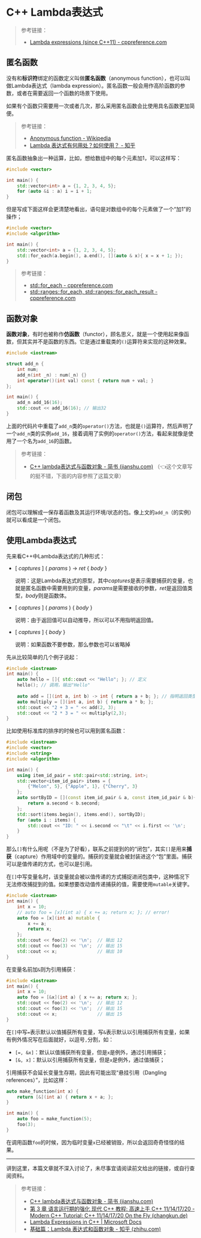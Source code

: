 # C++ Lambda表达式

> 参考链接：
>
> - [Lambda expressions (since C++11) - cppreference.com](https://en.cppreference.com/w/cpp/language/lambda)

## 匿名函数

没有和**标识符**绑定的函数定义叫做**匿名函数**（anonymous function），也可以叫做Lambda表达式（lambda expression）。匿名函数一般会用作高阶函数的参数，或者在需要返回一个函数的场景下使用。

如果有个函数只需要用一次或者几次，那么采用匿名函数会比使用具名函数更加简便。

> 参考链接：
>
> - [Anonymous function - Wikipedia](https://en.wikipedia.org/wiki/Anonymous_function)
> - [Lambda 表达式有何用处？如何使用？ - 知乎](https://www.zhihu.com/question/20125256) 

匿名函数抽象出一种运算，比如，想给数组中的每个元素加1，可以这样写：

```cpp
#include <vector>

int main() {
    std::vector<int> a = {1, 2, 3, 4, 5};
    for (auto &i : a) i = i + 1;
}
```

但是写成下面这样会更清楚地看出，语句是对数组中的每个元素做了一个“加1”的操作；

```cpp
#include <vector>
#include <algorithm>

int main() {
    std::vector<int> a = {1, 2, 3, 4, 5};
    std::for_each(a.begin(), a.end(), [](auto & x){ x = x + 1; }); 
}
```

> 参考链接：
>
> - [std::for_each - cppreference.com](https://en.cppreference.com/w/cpp/algorithm/for_each)
> - [std::ranges::for_each, std::ranges::for_each_result - cppreference.com](https://en.cppreference.com/w/cpp/algorithm/ranges/for_each)



## 函数对象

**函数对象**，有时也被称作**仿函数**（functor），顾名思义，就是一个使用起来像函数，但其实并不是函数的东西。它是通过重载类的`()`运算符来实现的这种效果。

```cpp
#include <iostream>

struct add_n {
    int num;
    add_n(int _n) : num(_n) {}
    int operator()(int val) const { return num + val; }
};

int main() {
    add_n add_16(16);
    std::cout << add_16(16); // 输出32
}
```

上面的代码片中重载了`add_n`类的`operator()`方法，也就是`()`运算符，然后声明了一个`add_n`类的实例`add_16`，接着调用了实例的`operator()`方法，看起来就像是使用了一个名为`add_16`的函数。



> 参考链接：
>
> - [C++ lambda表达式与函数对象 - 简书 (jianshu.com)](https://www.jianshu.com/p/d686ad9de817) （👈这个文章写的挺不错，下面的内容参照了这篇文章）



## 闭包

闭包可以理解成一保存着函数及其运行环境/状态的包。像上文的`add_n`（的实例）就可以看成是一个闭包。



## 使用Lambda表达式

先来看C++中Lambda表达式的几种形式：

- [ *captures* ] ( *params* ) -> *ret* { *body* }

    说明：这是Lambda表达式的原型，其中*captures*是表示需要捕获的变量，也就是匿名函数中需要用到的变量，*params*是需要接收的参数，*ret*是返回值类型，*body*则是函数体。

- [ *captures* ] ( *params* ) { *body* }

    说明：由于返回值可以自动推导，所以可以不用指明返回值。

- [ *captures* ] { *body* }

    说明：如果函数不要参数，那么参数也可以省略掉



先从比较简单的几个例子说起：

```cpp
#include <iostream>
int main() {
    auto hello = []{ std::cout << "Hello"; }; // 定义
    hello(); // 调用，输出"Hello"
    
    auto add = [](int a, int b) -> int { return a + b; }; // 指明返回类型
    auto multiply = [](int a, int b) { return a * b; };
    std::cout << "2 + 3 = " << add(2, 3);
    std::cout << "2 * 3 = " << multiply(2,3);
}
```

比如使用标准库的排序的时候也可以用到匿名函数：

```cpp
#include <iostream>
#include <vector>
#include <string>
#include <algorithm>

int main() {
    using item_id_pair = std::pair<std::string, int>;
    std::vector<item_id_pair> items = {
        {"Melon", 5}, {"Apple", 1}, {"Cherry", 3}
    };
    auto sortByID = [](const item_id_pair & a, const item_id_pair & b){
        return a.second < b.second;
    };
    std::sort(items.begin(), items.end(), sortByID);
    for (auto i : items) {
        std::cout << "ID: " << i.second << "\t" << i.first << '\n';
    }
}
```

那么`[]`有什么用呢（不是为了好看），联系之前提到的的“闭包”，其实`[]`是用来**捕获**（capture）作用域中的变量的。捕获的变量就会被封装进这个“包”里面。捕获可以是值传递的方式，也可以是引用。

在`[]`中写变量名时，该变量就会被以值传递的方式捕捉进闭包类中，这种情况下无法修改捕捉到的值。如果想要改动值传递捕获的值，需要使用`mutable`关键字。

```cpp
#include <iostream>
int main() {
    int x = 10;
    // auto foo = [x](int a) { x += a; return x; }; // error!
    auto foo = [x](int a) mutable { 
        x += a; 
        return x; 
    };
    std::cout << foo(2) << '\n';  // 输出 12
    std::cout << foo(3) << '\n';  // 输出 15
    std::cout << x;               // 输出 10
}
```

在变量名前加`&`则为引用捕获：

```cpp
#include <iostream>
int main() {
    int x = 10;
    auto foo = [&x](int a) { x += a; return x; };
    std::cout << foo(2) << '\n';  // 输出 12
    std::cout << foo(3) << '\n';  // 输出 15
    std::cout << x;               // 输出 15
}
```

在`[]`中写`=`表示默认以值捕获所有变量，写`&`表示默认以引用捕获所有变量，如果有例外情况写在后面就好，以逗号`,`分割，如：

- `[=, &x]`：默认以值捕获所有变量，但是`x`是例外，通过引用捕获；
- `[&, x]`：默认以引用捕获所有变量，但是`x`是例外，通过值捕获；

引用捕获不会延长变量生存期，因此有可能出现“悬挂引用（Dangling references）”，比如这样：

```cpp
auto make_function(int x) {
    return [&](int a) { return x + a; };
}

int main() {
    auto foo = make_function(5);
    foo(3);
}
```

在调用函数`foo`的时候，因为临时变量`x`已经被销毁，所以会返回奇奇怪怪的结果。

---

讲到这里，本篇文章就不深入讨论了，未尽事宜请阅读前文给出的链接，或自行查阅资料。

> 参考链接：
>
> - [C++ lambda表达式与函数对象 - 简书 (jianshu.com)](https://www.jianshu.com/p/d686ad9de817)
> - [第 3 章 语言运行期的强化 现代 C++ 教程: 高速上手 C++ 11/14/17/20 - Modern C++ Tutorial: C++ 11/14/17/20 On the Fly (changkun.de)](https://changkun.de/modern-cpp/zh-cn/03-runtime/index.html)
> - [Lambda Expressions in C++ | Microsoft Docs](https://docs.microsoft.com/en-us/cpp/cpp/lambda-expressions-in-cpp)
> - [基础篇：Lambda 表达式和函数对象 - 知乎 (zhihu.com)](https://zhuanlan.zhihu.com/p/143884880)



